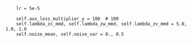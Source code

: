         lr = 5e-5

        self.aux_loss_multiplier_y = 100  # 100
        self.lambda_zc_mmd, self.lambda_zw_mmd, self.lambda_zv_mmd = 5.0, 1.0, 1.0
        self.noise_mean, self.noise_var = 0., 0.5

